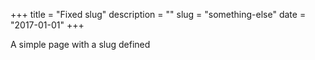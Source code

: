 +++
title = "Fixed slug"
description = ""
slug = "something-else"
date = "2017-01-01"
+++

A simple page with a slug defined
